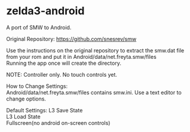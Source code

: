 # zelda3-android
A port of SMW to Android. <br>

Original Repository: https://github.com/snesrev/smw <br>

Use the instructions on the original repository to extract the smw.dat file from your rom and put it in Android/data/net.freyta.smw/files <br>
Running the app once will create the directory. <br>

NOTE: Controller only. No touch controls yet. <br>

How to Change Settings: <br>
Android/data/net.freyta.smw/files contains smw.ini. Use a text editor to change options. <br>

Default Settings:
L3 Save State <br>
L3 Load State <br>
Fullscreen(no android on-screen controls) <br>
